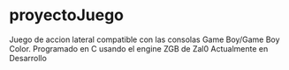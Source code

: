 # proyectoJuego
Juego de accion lateral compatible con las consolas Game Boy/Game Boy Color.
Programado en C usando el engine ZGB de Zal0
Actualmente en Desarrollo
